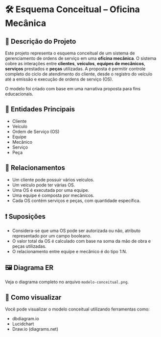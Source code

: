 # 🛠 Esquema Conceitual – Oficina Mecânica

## 📘 Descrição do Projeto

Este projeto representa o esquema conceitual de um sistema de gerenciamento de ordens de serviço em uma **oficina mecânica**. O sistema cobre as interações entre **clientes**, **veículos**, **equipes de mecânicos**, **serviços** prestados e **peças** utilizadas. A proposta é permitir controle completo do ciclo de atendimento do cliente, desde o registro do veículo até a emissão e execução de ordens de serviço (OS).

O modelo foi criado com base em uma narrativa proposta para fins educacionais.

## 🧱 Entidades Principais

- Cliente
- Veículo
- Ordem de Serviço (OS)
- Equipe
- Mecânico
- Serviço
- Peça

## 🔄 Relacionamentos

- Um cliente pode possuir vários veículos.
- Um veículo pode ter várias OS.
- Uma OS é executada por uma equipe.
- Uma equipe é composta por mecânicos.
- Cada OS contém serviços e peças, com quantidade específica.

## ❗ Suposições

- Considera-se que uma OS pode ser autorizada ou não, atributo representado por um campo booleano.
- O valor total da OS é calculado com base na soma da mão de obra e peças utilizadas.
- O relacionamento entre equipe e mecânico é do tipo 1:N.

## 🖼 Diagrama ER

Veja o diagrama completo no arquivo `modelo-conceitual.png`.

## 📂 Como visualizar

Você pode visualizar o modelo conceitual utilizando ferramentas como:
- dbdiagram.io
- Lucidchart
- Draw.io (diagrams.net)

